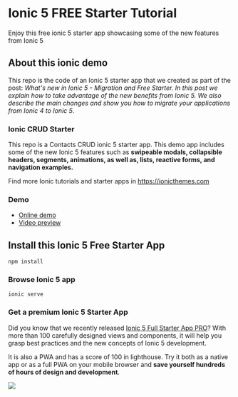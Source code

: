 # Ionic 5 FREE Starter Tutorial
Enjoy this free ionic 5 starter app showcasing some of the new features from Ionic 5

## About this ionic demo
This repo is the code of an Ionic 5 starter app that we created as part of the post: **What's new in Ionic 5 - Migration and Free Starter*. In this post we explain how to take advantage of the new benefits from Ionic 5. We also describe the main changes and show you *how to migrate your applications from Ionic 4 to Ionic 5**. 

### Ionic CRUD Starter
This repo is a Contacts CRUD ionic 5 starter app. This demo app includes some of the new Ionic 5 features such as **swipeable modals, collapsible headers, segments, animations, as well as, lists, reactive forms, and navigation examples.**


Find more Ionic tutorials and starter apps in https://ionicthemes.com

### Demo
- [Online demo](https://ionic5-starter-tutorial.firebaseapp.com)
- [Video preview](https://www.youtube.com/watch?v=gENv7OYepHk)


## Install this Ionic 5 Free Starter App
```
npm install
```
### Browse Ionic 5 app
```
ionic serve
```

### Get a premium Ionic 5 Starter App
Did you know that we recently released [Ionic 5 Full Starter App PRO](https://ionicthemes.com/product/ionic5-full-starter-app-pro-version)? With more than 100 carefully designed views and components, it will help you grasp best practices and the new concepts of Ionic 5 development.

It is also a PWA and has a score of 100 in lighthouse. Try it both as a native app or as a full PWA on your mobile browser and **save yourself hundreds of hours of design and development**.

<img src="https://ionicthemes.s3-us-west-2.amazonaws.com/cover_images/redesign/ionic5-full-starter-app-pro.jpg"/>

